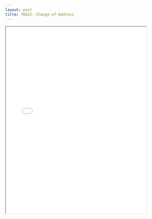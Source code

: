 ```yaml
---
layout: post
title: f8822--Change-of-Address
---
```


<div class="pdf-container">
<iframe src="/ea/assets/pdfs/f8822--Change-of-Address.pdf" height="600" width="90%" allowFullScreen="true"></iframe>
</div>

